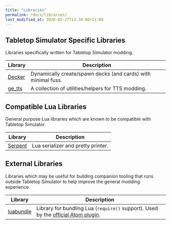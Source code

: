 ```yaml
---
title: "Libraries"
permalink: /docs/libraries/
last_modified_at: 2020-03-27T13:30:00+11:00
---
```



## Tabletop Simulator Specific Libraries

Libraries specifically written for Tabletop Simulator modding.

| Library | Description |
| --- | --- |
| [Decker](https://github.com/tjakubo2/Decker) | Dynamically create/spawn decks (and cards) with minimal fuss. |
| [ge_tts](https://gitlab.com/BenjaminDobell/ge_tts) | A collection of utilities/helpers for TTS modding. |

## Compatible Lua Libraries

General purpose Lua libraries which are known to be compatible with Tabletop Simulator.

| Library | Description |
| --- | --- |
| [Serpent](https://github.com/pkulchenko/serpent) | Lua serializer and pretty printer. |

## External Libraries

Libraries which may be useful for building companion tooling that runs outside Tabletop Simulator to help improve the general modding experience.

| Library | Description |
| --- | --- |
| [luabundle](https://github.com/Benjamin-Dobell/luabundle) | Library for bundling Lua (`require()` support). Used by the [official Atom plugin](https://github.com/Berserk-Games/atom-tabletopsimulator-lua). |

